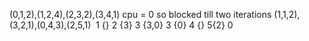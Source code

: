 (0,1,2),(1,2,4),(2,3,2),(3,4,1)
cpu = 0 so blocked till two iterations
(1,1,2),(3,2,1),(0,4,3),(2,5,1)
​
1 {}
2 {3}
3 {3,0}
3 {0}
4 {}
5{2}
0